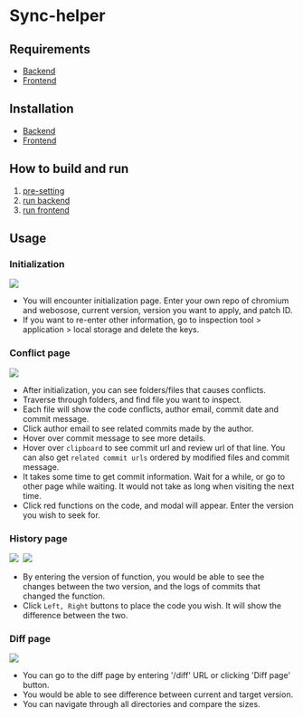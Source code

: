 # Sync-helper

## Requirements
- [Backend](https://github.com/lgewst/snu-helper-tool-project/tree/main/backend#requirements)  
- [Frontend](https://github.com/lgewst/snu-helper-tool-project/tree/main/frontend#requirements)

## Installation
- [Backend](https://github.com/lgewst/snu-helper-tool-project/tree/main/backend#Installation)
- [Frontend](https://github.com/lgewst/snu-helper-tool-project/tree/main/frontend#installation)

## How to build and run

1. [pre-setting](https://github.com/lgewst/snu-helper-tool-project/blob/main/PRESETTING.md)
2. [run backend](https://github.com/lgewst/snu-helper-tool-project/tree/main/backend#how-to-build-and-run)
3. [run frontend](https://github.com/lgewst/snu-helper-tool-project/tree/main/frontend#how-to-build-and-run)

## Usage

### Initialization
<kbd>
  <img src = "https://user-images.githubusercontent.com/68896140/172613481-4f187f83-38b1-4e8b-8e4f-6cd2be759d6e.png">
</kbd>

- You will encounter initialization page. Enter your own repo of chromium and webosose, current version, version you want to apply, and patch ID.
- If you want to re-enter other information, go to inspection tool > application > local storage and delete the keys.

### Conflict page
<kbd> <img src = "https://user-images.githubusercontent.com/68896140/172613651-4a33fa3a-f6f1-4f66-9891-4749659e910a.png"> </kbd>

- After initialization, you can see folders/files that causes conflicts.
- Traverse through folders, and find file you want to inspect.
- Each file will show the code conflicts, author email, commit date and commit message.
- Click author email to see related commits made by the author.
- Hover over commit message to see more details.
- Hover over `clipboard` to see commit url and review url of that line. You can also get `related commit urls` ordered by modified files and commit message.
- It takes some time to get commit information. Wait for a while, or go to other page while waiting. It would not take as long when visiting the next time.
- Click red functions on the code, and modal will appear. Enter the version you wish to seek for.

### History page
<kbd>
  <img src = "https://user-images.githubusercontent.com/68896140/172613730-dfeee24b-3e8a-4f19-8336-4068b4a05e99.png">
</kbd>
<kbd>
  <img src = "https://user-images.githubusercontent.com/68896140/172613776-95e79a92-a67e-4e7e-a9fe-3850498adfbd.png">
</kbd>

- By entering the version of function, you would be able to see the changes between the two version, and the logs of commits that changed the function.
- Click `Left, Right` buttons to place the code you wish. It will show the difference between the two.

### Diff page
<kbd>
  <img src = "https://ibb.co/GWmkGvm">
</kbd>

- You can go to the diff page by entering '/diff' URL or clicking 'Diff page' button.
- You would be able to see difference between current and target version.
- You can navigate through all directories and compare the sizes.
